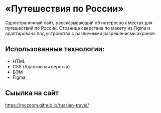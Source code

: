 # «Путешествия по России»
Одностраничный сайт, рассказывающий об интересных местах для путешествий по России.
Страница сверстана по макету из Figma и адаптирована под устройства с различными разрешениями экранов.

## Использованные технологии:
- HTML
- CSS (Адаптивная верстка)
- БЭМ
- Figma

## Сыылка на сайт
https://mczoom.github.io/russian-travel/
